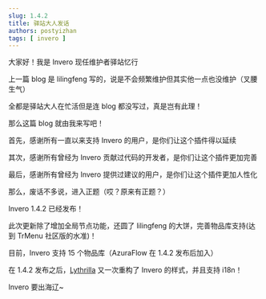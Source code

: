```yaml
---
slug: 1.4.2
title: 驿站大人发话
authors: postyizhan
tags: [ invero ]
---
```


大家好！我是 Invero 现任维护者驿站忆行

上一篇 blog 是 lilingfeng 写的，说是不会频繁维护但其实他一点也没维护（叉腰生气）

全都是驿站大人在忙活但是连 blog 都没写过，真是岂有此理！

那么这篇 blog 就由我来写吧！

首先，感谢所有一直以来支持 Invero 的用户，是你们让这个插件得以延续

其次，感谢所有曾经为 Invero 贡献过代码的开发者，是你们让这个插件更加完善

最后，感谢所有曾经为 Invero 提供过建议的用户，是你们让这个插件更加人性化

那么，废话不多说，进入正题（哎？原来有正题？）

Invero 1.4.2 已经发布！

此次更新除了增加全局节点功能，还圆了 lilingfeng 的大饼，完善物品库支持(达到 TrMenu 社区版的水准)！

目前，Invero 支持 15 个物品库（AzuraFlow 在 1.4.2 发布后加入）

在 1.4.2 发布之后，[Lythrilla](https://github.com/Lythrilla) 又一次重构了 Invero 的样式，并且支持 i18n！

Invero 要出海辽~
